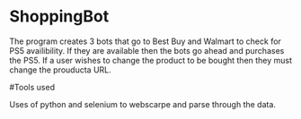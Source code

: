 # ShoppingBot

The program creates 3 bots that go to Best Buy and Walmart to check for PS5 availibility. If they are available then the bots go ahead and purchases the PS5. If a user wishes to change the product to be bought then they must change the prouducta URL. 

#Tools used

Uses of python and selenium to webscarpe and parse through the data.
